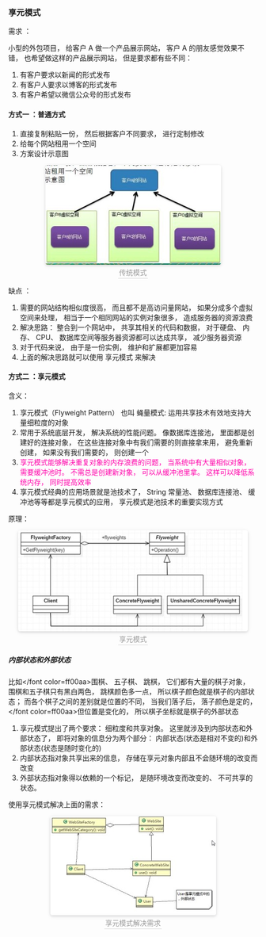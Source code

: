 ### 享元模式

需求 ：

小型的外包项目， 给客户 A 做一个产品展示网站， 客户 A 的朋友感觉效果不错， 也希望做这样的产品展示网站， 但是要求都有些不同：
1) 有客户要求以新闻的形式发布
2) 有客户人要求以博客的形式发布
3) 有客户希望以微信公众号的形式发布


#### 方式一 ：普通方式

1) 直接复制粘贴一份， 然后根据客户不同要求， 进行定制修改
2) 给每个网站租用一个空间
3) 方案设计示意图

<center>
    <img style="border-radius: 0.3125em;
    box-shadow: 0 2px 4px 0 rgba(34,36,38,.12),0 2px 10px 0 rgba(34,36,38,.08);"
    src="../资料/享元模式传统模式.jpg">
    <br>
    <div style="color:orange; border-bottom: 1px solid #d9d9d9;
    display: inline-block;
    color: #999;
    padding: 2px;">传统模式</div>
</center>


缺点 ：
1) 需要的网站结构相似度很高， 而且都不是高访问量网站， 如果分成多个虚拟空间来处理， 相当于一个相同网站的实例对象很多， 造成服务器的资源浪费
2) 解决思路： 整合到一个网站中， 共享其相关的代码和数据， 对于硬盘、 内存、 CPU、 数据库空间等服务器资源都可以达成共享， 减少服务器资源
3) 对于代码来说， 由于是一份实例， 维护和扩展都更加容易
4) 上面的解决思路就可以使用 享元模式 来解决

#### 方式二 ：享元模式

含义：

1) 享元模式（Flyweight Pattern） 也叫 蝇量模式: 运用共享技术有效地支持大量细粒度的对象
2) 常用于系统底层开发， 解决系统的性能问题。 像数据库连接池， 里面都是创建好的连接对象， 在这些连接对象中有我们需要的则直接拿来用， 避免重新创建， 如果没有我们需要的， 则创建一个
3) <font color=ff00aa>享元模式能够解决重复对象的内存浪费的问题， 当系统中有大量相似对象， 需要缓冲池时。 不需总是创建新对象， 可以从缓冲池里拿。 这样可以降低系统内存， 同时提高效率</font>
4) 享元模式经典的应用场景就是池技术了， String 常量池、 数据库连接池、 缓冲池等等都是享元模式的应用， 享元模式是池技术的重要实现方式

原理：

<center>
    <img style="border-radius: 0.3125em;
    box-shadow: 0 2px 4px 0 rgba(34,36,38,.12),0 2px 10px 0 rgba(34,36,38,.08);"
    src="../资料/享元模式原理图.jpg">
    <br>
    <div style="color:orange; border-bottom: 1px solid #d9d9d9;
    display: inline-block;
    color: #999;
    padding: 2px;">享元模式</div>
</center>


##### 内部状态和外部状态

比如</font color=ff00aa>围棋、 五子棋、 跳棋， 它们都有大量的棋子对象， 围棋和五子棋只有黑白两色， 跳棋颜色多一点， 所以棋子颜色就是棋子的内部状态；</font> 而各个棋子之间的差别就是位置的不同， 当我们落子后， 落子颜色是定的， </font color=ff00aa>但位置是变化的， 所以棋子坐标就是棋子的外部状态</font>

1) 享元模式提出了两个要求： 细粒度和共享对象。 这里就涉及到内部状态和外部状态了， 即将对象的信息分为两个部分： 内部状态(状态是相对不变的)和外部状态(状态是随时变化的)
2) 内部状态指对象共享出来的信息， 存储在享元对象内部且不会随环境的改变而改变
3) 外部状态指对象得以依赖的一个标记， 是随环境改变而改变的、 不可共享的状态。


使用享元模式解决上面的需求：

<center>
    <img style="border-radius: 0.3125em;
    box-shadow: 0 2px 4px 0 rgba(34,36,38,.12),0 2px 10px 0 rgba(34,36,38,.08);"
    src="../资料/享元模式解决需求.jpg">
    <br>
    <div style="color:orange; border-bottom: 1px solid #d9d9d9;
    display: inline-block;
    color: #999;
    padding: 2px;">享元模式解决需求</div>
</center>
